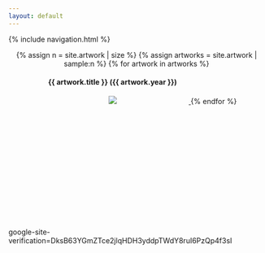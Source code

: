 ```yaml
---
layout: default
---
```

{% include navigation.html %}

<div style="display:block; text-align:center;">
{% assign n = site.artwork | size %}
{% assign artworks = site.artwork | sample:n %}
{% for artwork in artworks %}
<a href="{{ artwork.url }}">
    <div style="height: 300px; width: 300px; min-width:300px; min-height:300px; display:inline-block;">
        <h4>{{ artwork.title }} ({{ artwork.year }})</h4>
        <div style="width:100%; height:250px; text-align:center; ">
        <img src="/assets/{{ artwork.catalogue }}-thumbnail.png"/>
        </div>
    </div>
</a>
{% endfor %}
</div>

<meta>google-site-verification=DksB63YGmZTce2jlqHDH3yddpTWdY8ruI6PzQp4f3sI</meta>
